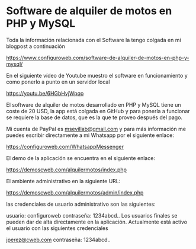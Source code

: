 # Software de alquiler de motos en PHP y MySQL

Toda la información relacionada con el Software la tengo colgada en mi blogpost a continuación

https://www.configuroweb.com/software-de-alquiler-de-motos-en-php-y-mysql/

En el siguiente vídeo de Youtube muestro el software en funcionamiento y como ponerlo a punto en un servidor local

https://youtu.be/6HGbHvjWpqo


El software de alquiler de motos desarrollado en PHP y MySQL tiene un coste de 20 USD, la app está colgada en GitHub y para ponerla a funcionar se requiere la base de datos, que es la que te proveo después del pago.

Mi cuenta de PayPal es msevillab@gmail.com y para más información me puedes escribir directamente a mi Whatsapp por el siguiente enlace:

https://configuroweb.com/WhatsappMessenger

El demo de la aplicación se encuentra en el siguiente enlace:

https://demoscweb.com/alquilermotos/index.php

El ambiente administrativo en la siguiente URL:

https://demoscweb.com/alquilermotos/admin/index.php

las credenciales de usuario administrativo son las siguientes:

usuario: configuroweb
contraseña: 1234abcd..
Los usuarios finales se pueden dar de alta directamente en la aplicación. Actualmente está activo el usuario con las siguientes credenciales

jperez@cweb.com
contraseña: 1234abcd..
